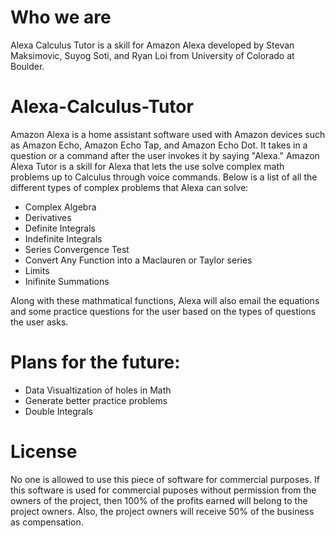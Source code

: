 # Who we are
Alexa Calculus Tutor is a skill for Amazon Alexa developed by Stevan Maksimovic, Suyog Soti, and Ryan Loi from University of Colorado at Boulder.

# Alexa-Calculus-Tutor
Amazon Alexa is a home assistant software used with Amazon devices such as Amazon Echo, Amazon Echo Tap, and Amazon Echo Dot. It takes in a question or a command after the user invokes it by saying "Alexa." Amazon Alexa Tutor is a skill for Alexa that lets the use solve complex math problems up to Calculus through voice commands. Below is a list of all the different types of complex problems that Alexa can solve:

- Complex Algebra
- Derivatives
- Definite Integrals
- Indefinite Integrals
- Series Convergence Test
- Convert Any Function into a Maclauren or Taylor series
- Limits
- Inifinite Summations

Along with these mathmatical functions, Alexa will also email the equations and some practice questions for the user based on the types of questions the user asks.

# Plans for the future:
- Data Visualtization of holes in Math
- Generate better practice problems
- Double Integrals

# License
No one is allowed to use this piece of software for commercial purposes. If this software is used for commercial puposes without permission from the owners of the project, then 100% of the profits earned will belong to the project owners. Also, the project owners will receive 50% of the business as compensation.
